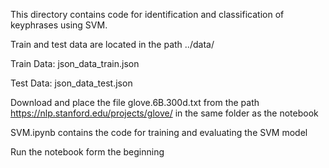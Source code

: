 This directory contains code for identification and classification of keyphrases using SVM.

Train and test data are located in the path ../data/

Train Data:  json_data_train.json

Test Data: json_data_test.json

Download and place the file glove.6B.300d.txt   from the path https://nlp.stanford.edu/projects/glove/ in the same folder as the notebook

SVM.ipynb contains the code for training and evaluating the SVM model

Run the notebook form the beginning